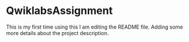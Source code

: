 # QwiklabsAssignment
This is my first time using this
I am editing the README file. Adding some more details about the project description.
